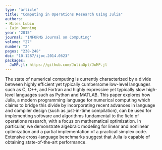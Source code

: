 ```yaml
---
type: "article"
title: "Computing in Operations Research Using Julia"
authors:
- Miles Lubin
- Iain Dunning
year: "2015"
journal: "INFORMS Journal on Computing"
volume: "27"
number: "2"
pages: "238-248"
doi: "10.1287/ijoc.2014.0623"
packages:
  JuMP.jl: https://github.com/JuliaOpt/JuMP.jl
---
```

The state of numerical computing is currently characterized by a divide between highly efficient yet typically cumbersome low-level languages such as C, C++, and Fortran and highly expressive yet typically slow high-level languages such as Python and MATLAB. This paper explores how Julia, a modern programming language for numerical computing which claims to bridge this divide by incorporating recent advances in language and compiler design (such as just-in-time compilation), can be used for implementing software and algorithms fundamental to the field of operations research, with a focus on mathematical optimization. In particular, we demonstrate algebraic modeling for linear and nonlinear optimization and a partial implementation of a practical simplex code. Extensive cross-language benchmarks suggest that Julia is capable of obtaining state-of-the-art performance.
